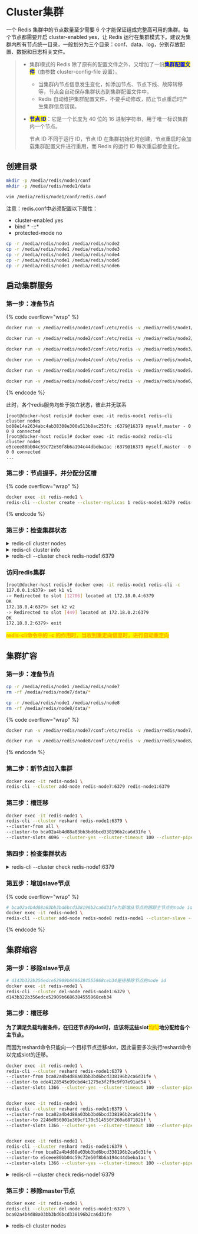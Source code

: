 # Cluster集群

一个 Redis 集群中的节点数量至少需要 6 个才能保证组成完整高可用的集群。每个节点都需要开启 cluster-enabled yes，让 Redis 运行在集群模式下。建议为集群内所有节点统一目录，一般划分为三个目录：conf、data、log，分别存放配置、数据和日志相关文件。

> * 集群模式的 Redis 除了原有的配置文件之外，又增加了一份<mark style="color:blue;">**集群配置文件**</mark>（由参数 cluster-config-file 设置）。
>   * 当集群内节点信息发生变化，如添加节点、节点下线、故障转移等，节点会自动保存集群状态到集群配置文件中。
>   * Redis 自动维护集群配置文件，不要手动修改，防止节点重启时产生集群信息错误。
> *   <mark style="color:blue;">**节点 ID**</mark>：它是一个长度为 40 位的 16 进制字符串，用于唯一标识集群内一个节点。
>
>     节点 ID 不同于运行 ID，节点 ID 在集群初始化时创建，节点重启时会加载集群配置文件进行重用，而 Redis 的运行 ID 每次重启都会变化。&#x20;

## **创建目录**

```bash
mkdir -p /media/redis/node1/conf
mkdir -p /media/redis/node1/data

vim /media/redis/node1/conf/redis.conf
```

注意：redis.conf中必须配置以下属性：

* cluster-enabled yes
* bind \* -::\*
* protected-mode no

```bash
cp -r /media/redis/node1 /media/redis/node2 
cp -r /media/redis/node1 /media/redis/node3
cp -r /media/redis/node1 /media/redis/node4
cp -r /media/redis/node1 /media/redis/node5
cp -r /media/redis/node1 /media/redis/node6
```

## **启动集群服务**

### **第一步：准备节点**

{% code overflow="wrap" %}
```bash
docker run -v /media/redis/node1/conf:/etc/redis -v /media/redis/node1/data:/data --name redis-node1 --net redis-net -d redis:7.0.12 redis-server /etc/redis/redis.conf

docker run -v /media/redis/node2/conf:/etc/redis -v /media/redis/node2/data:/data --name redis-node2 --net redis-net -d redis:7.0.12 redis-server /etc/redis/redis.conf

docker run -v /media/redis/node3/conf:/etc/redis -v /media/redis/node3/data:/data --name redis-node3 --net redis-net -d redis:7.0.12 redis-server /etc/redis/redis.conf

docker run -v /media/redis/node4/conf:/etc/redis -v /media/redis/node4/data:/data --name redis-node4 --net redis-net -d redis:7.0.12 redis-server /etc/redis/redis.conf

docker run -v /media/redis/node5/conf:/etc/redis -v /media/redis/node5/data:/data --name redis-node5 --net redis-net -d redis:7.0.12 redis-server /etc/redis/redis.conf

docker run -v /media/redis/node6/conf:/etc/redis -v /media/redis/node6/data:/data --name redis-node6 --net redis-net -d redis:7.0.12 redis-server /etc/redis/redis.conf
```
{% endcode %}

此时，各个redis服务均处于独立状态，彼此并无联系

```properties
[root@docker-host redis]# docker exec -it redis-node1 redis-cli cluster nodes
bd88e14a2634abc4ab38308e300a513b8ac253fc :6379@16379 myself,master - 0 0 0 connected
[root@docker-host redis]# docker exec -it redis-node2 redis-cli cluster nodes
e5ceee80bb04c59c72e50f8b6a194c44dbeba1ac :6379@16379 myself,master - 0 0 0 connected
...
```

### **第二步：节点握手，并分配分区槽**

{% code overflow="wrap" %}
```bash
docker exec -it redis-node1 \
redis-cli --cluster create --cluster-replicas 1 redis-node1:6379 redis-node2:6379 redis-node3:6379 redis-node4:6379 redis-node5:6379 redis-node6:6379
```
{% endcode %}

### **第三步：检查集群状态**

<details>

<summary>redis-cli cluster nodes</summary>

{% code overflow="wrap" lineNumbers="true" %}
```properties
[root@docker-host redis]# docker exec -it redis-node1 redis-cli cluster nodes
c26b99f08a621581431b98d43d29caaa506b141d 172.18.0.5:6379@16379 slave ede4128545e99cbd4c1275e3f2f9c9f97e91ad54 0 1689671423000 3 connected
ede4128545e99cbd4c1275e3f2f9c9f97e91ad54 172.18.0.4:6379@16379 master - 0 1689671423558 3 connected 10923-16383
54e9eb4e2fda25815f157e682a062e7efc0a76fc 172.18.0.7:6379@16379 slave e5ceee80bb04c59c72e50f8b6a194c44dbeba1ac 0 1689671422551 2 connected
bd88e14a2634abc4ab38308e300a513b8ac253fc 172.18.0.2:6379@16379 myself,master - 0 1689671423000 1 connected 0-5460
e5ceee80bb04c59c72e50f8b6a194c44dbeba1ac 172.18.0.3:6379@16379 master - 0 1689671424566 2 connected 5461-10922
2246d056901e369cf170c514550f260a687182bf 172.18.0.6:6379@16379 slave bd88e14a2634abc4ab38308e300a513b8ac253fc 0 1689671423000 1 connected
```
{% endcode %}

</details>

<details>

<summary>redis-cli cluster info</summary>

<pre class="language-properties"><code class="lang-properties"><strong>[root@docker-host redis]# docker exec -it redis-node1 redis-cli cluster info
</strong>cluster_state:ok
cluster_slots_assigned:16384
cluster_slots_ok:16384
cluster_slots_pfail:0
cluster_slots_fail:0
cluster_known_nodes:6
cluster_size:3
cluster_current_epoch:6
cluster_my_epoch:1
cluster_stats_messages_ping_sent:103
cluster_stats_messages_pong_sent:111
cluster_stats_messages_sent:214
cluster_stats_messages_ping_received:106
cluster_stats_messages_pong_received:103
cluster_stats_messages_meet_received:5
cluster_stats_messages_received:214
total_cluster_links_buffer_limit_exceeded:0
</code></pre>

</details>

<details>

<summary>redis-cli --cluster check redis-node1:6379</summary>

{% code overflow="wrap" lineNumbers="true" %}
```properties
[root@docker-host redis]# docker exec -it redis-node1 redis-cli --cluster check redis-node1:6379
redis-node1:6379 (bd88e14a...) -> 0 keys | 5461 slots | 1 slaves.
172.18.0.4:6379 (ede41285...) -> 0 keys | 5461 slots | 1 slaves.
172.18.0.3:6379 (e5ceee80...) -> 0 keys | 5462 slots | 1 slaves.
[OK] 0 keys in 3 masters.
0.00 keys per slot on average.
>>> Performing Cluster Check (using node redis-node1:6379)
M: bd88e14a2634abc4ab38308e300a513b8ac253fc redis-node1:6379
   slots:[0-5460] (5461 slots) master
   1 additional replica(s)
S: c26b99f08a621581431b98d43d29caaa506b141d 172.18.0.5:6379
   slots: (0 slots) slave
   replicates ede4128545e99cbd4c1275e3f2f9c9f97e91ad54
M: ede4128545e99cbd4c1275e3f2f9c9f97e91ad54 172.18.0.4:6379
   slots:[10923-16383] (5461 slots) master
   1 additional replica(s)
S: 54e9eb4e2fda25815f157e682a062e7efc0a76fc 172.18.0.7:6379
   slots: (0 slots) slave
   replicates e5ceee80bb04c59c72e50f8b6a194c44dbeba1ac
M: e5ceee80bb04c59c72e50f8b6a194c44dbeba1ac 172.18.0.3:6379
   slots:[5461-10922] (5462 slots) master
   1 additional replica(s)
S: 2246d056901e369cf170c514550f260a687182bf 172.18.0.6:6379
   slots: (0 slots) slave
   replicates bd88e14a2634abc4ab38308e300a513b8ac253fc
[OK] All nodes agree about slots configuration.
>>> Check for open slots...
>>> Check slots coverage...
[OK] All 16384 slots covered.
```
{% endcode %}

</details>

### **访问redis集群**

```bash
[root@docker-host redis]# docker exec -it redis-node1 redis-cli -c
127.0.0.1:6379> set k1 v1
-> Redirected to slot [12706] located at 172.18.0.4:6379
OK
172.18.0.4:6379> set k2 v2
-> Redirected to slot [449] located at 172.18.0.2:6379
OK
172.18.0.2:6379> exit

```

<mark style="color:orange;">**redis-cli命令中的 -c 的作用时，当收到重定向信息时，进行自动重定向**</mark>

## **集群扩容**

### **第一步：准备节点**

```bash
cp -r /media/redis/node1 /media/redis/node7 
rm -rf /media/redis/node7/data/*

cp -r /media/redis/node1 /media/redis/node8
rm -rf /media/redis/node8/data/*
```

{% code overflow="wrap" %}
```bash
docker run -v /media/redis/node7/conf:/etc/redis -v /media/redis/node7/data:/data --name redis-node7 --net redis-net -d redis:7.0.12 redis-server /etc/redis/redis.conf

docker run -v /media/redis/node8/conf:/etc/redis -v /media/redis/node8/data:/data --name redis-node8 --net redis-net -d redis:7.0.12 redis-server /etc/redis/redis.conf
```
{% endcode %}

### **第二步：新节点加入集群**

```bash
docker exec -it redis-node1 \
redis-cli --cluster add-node redis-node7:6379 redis-node1:6379
```

### **第三步：槽迁移**

```bash
docker exec -it redis-node1 \
redis-cli --cluster reshard redis-node1:6379 \
--cluster-from all \
--cluster-to bca02a4b4d88a03bb3bd6bcd338196b2ca6d31fe \
--cluster-slots 4096 --cluster-yes --cluster-timeout 100 --cluster-pipeline 1000
```

### **第四步：检查集群状态**

<details>

<summary>redis-cli --cluster check redis-node1:6379</summary>

{% code overflow="wrap" lineNumbers="true" %}
```properties
[root@docker-host redis]# docker exec -it redis-node1 redis-cli --cluster check redis-node1:6379
172.18.0.6:6379 (2246d056...) -> 0 keys | 4096 slots | 1 slaves.
172.18.0.8:6379 (bca02a4b...) -> 1 keys | 4096 slots | 0 slaves.
172.18.0.3:6379 (e5ceee80...) -> 0 keys | 4096 slots | 1 slaves.
172.18.0.4:6379 (ede41285...) -> 1 keys | 4096 slots | 1 slaves.
[OK] 2 keys in 4 masters.
0.00 keys per slot on average.
>>> Performing Cluster Check (using node redis-node1:6379)
S: bd88e14a2634abc4ab38308e300a513b8ac253fc redis-node1:6379
   slots: (0 slots) slave
   replicates 2246d056901e369cf170c514550f260a687182bf
M: 2246d056901e369cf170c514550f260a687182bf 172.18.0.6:6379
   slots:[1365-5460] (4096 slots) master
   1 additional replica(s)
S: c26b99f08a621581431b98d43d29caaa506b141d 172.18.0.5:6379
   slots: (0 slots) slave
   replicates ede4128545e99cbd4c1275e3f2f9c9f97e91ad54
M: bca02a4b4d88a03bb3bd6bcd338196b2ca6d31fe 172.18.0.8:6379
   slots:[0-1364],[5461-6826],[10923-12287] (4096 slots) master
S: 54e9eb4e2fda25815f157e682a062e7efc0a76fc 172.18.0.7:6379
   slots: (0 slots) slave
   replicates e5ceee80bb04c59c72e50f8b6a194c44dbeba1ac
M: e5ceee80bb04c59c72e50f8b6a194c44dbeba1ac 172.18.0.3:6379
   slots:[6827-10922] (4096 slots) master
   1 additional replica(s)
M: ede4128545e99cbd4c1275e3f2f9c9f97e91ad54 172.18.0.4:6379
   slots:[12288-16383] (4096 slots) master
   1 additional replica(s)
[OK] All nodes agree about slots configuration.
>>> Check for open slots...
>>> Check slots coverage...
[OK] All 16384 slots covered.
```
{% endcode %}

</details>

### **第五步：增加slave节点**

{% code overflow="wrap" %}
```bash
# bca02a4b4d88a03bb3bd6bcd338196b2ca6d31fe为新增从节点的跟踪主节点的node id
docker exec -it redis-node1 \
redis-cli --cluster add-node redis-node8 redis-node1 --cluster-slave --cluster-master-id bca02a4b4d88a03bb3bd6bcd338196b2ca6d31fe
```
{% endcode %}

## **集群缩容**

### **第一步：移除slave节点**

```bash
# d143b322b356edce52909b6686384555968ceb34是待移除节点的node id
docker exec -it redis-node1 \
redis-cli --cluster del-node redis-node1:6379 \
d143b322b356edce52909b6686384555968ceb34
```

### **第二步：槽迁移**

**为了满足负载均衡条件，在归还节点的slot时，应该将这些slot**<mark style="color:orange;">**均匀**</mark>**地分配给各个主节点。**

而因为reshard命令只能向一个目标节点迁移slot，因此需要多次执行reshard命令以完成slot的迁移。

```bash
docker exec -it redis-node1 \
redis-cli --cluster reshard redis-node1:6379 \
--cluster-from bca02a4b4d88a03bb3bd6bcd338196b2ca6d31fe \
--cluster-to ede4128545e99cbd4c1275e3f2f9c9f97e91ad54 \
--cluster-slots 1366 --cluster-yes --cluster-timeout 100 --cluster-pipeline 1000


docker exec -it redis-node1 \
redis-cli --cluster reshard redis-node1:6379 \
--cluster-from bca02a4b4d88a03bb3bd6bcd338196b2ca6d31fe \
--cluster-to 2246d056901e369cf170c514550f260a687182bf \
--cluster-slots 1366 --cluster-yes --cluster-timeout 100 --cluster-pipeline 1000


docker exec -it redis-node1 \
redis-cli --cluster reshard redis-node1:6379 \
--cluster-from bca02a4b4d88a03bb3bd6bcd338196b2ca6d31fe \
--cluster-to e5ceee80bb04c59c72e50f8b6a194c44dbeba1ac \
--cluster-slots 1366 --cluster-yes --cluster-timeout 100 --cluster-pipeline 1000
```

<details>

<summary>redis-cli --cluster check redis-node1:6379</summary>

{% code overflow="wrap" lineNumbers="true" %}
```properties
[root@docker-host redis]# docker exec -it redis-node1 redis-cli --cluster check redis-node1:6379

172.18.0.6:6379 (2246d056...) -> 0 keys | 5461 slots | 1 slaves.
172.18.0.3:6379 (e5ceee80...) -> 0 keys | 5461 slots | 1 slaves.
172.18.0.4:6379 (ede41285...) -> 2 keys | 5462 slots | 2 slaves.
[OK] 2 keys in 3 masters.
0.00 keys per slot on average.
>>> Performing Cluster Check (using node redis-node1:6379)
S: bd88e14a2634abc4ab38308e300a513b8ac253fc redis-node1:6379
   slots: (0 slots) slave
   replicates 2246d056901e369cf170c514550f260a687182bf
M: 2246d056901e369cf170c514550f260a687182bf 172.18.0.6:6379
   slots:[1366-5460],[6826],[10923-12287] (5461 slots) master
   1 additional replica(s)
S: c26b99f08a621581431b98d43d29caaa506b141d 172.18.0.5:6379
   slots: (0 slots) slave
   replicates ede4128545e99cbd4c1275e3f2f9c9f97e91ad54
S: bca02a4b4d88a03bb3bd6bcd338196b2ca6d31fe 172.18.0.8:6379
   slots: (0 slots) slave
   replicates ede4128545e99cbd4c1275e3f2f9c9f97e91ad54
S: 54e9eb4e2fda25815f157e682a062e7efc0a76fc 172.18.0.7:6379
   slots: (0 slots) slave
   replicates e5ceee80bb04c59c72e50f8b6a194c44dbeba1ac
M: e5ceee80bb04c59c72e50f8b6a194c44dbeba1ac 172.18.0.3:6379
   slots:[5461-6825],[6827-10922] (5461 slots) master
   1 additional replica(s)
M: ede4128545e99cbd4c1275e3f2f9c9f97e91ad54 172.18.0.4:6379
   slots:[0-1365],[12288-16383] (5462 slots) master
   2 additional replica(s)
[OK] All nodes agree about slots configuration.
>>> Check for open slots...
>>> Check slots coverage...
[OK] All 16384 slots covered.
```
{% endcode %}

</details>

### **第三步：移除master节点**

```bash
docker exec -it redis-node1 \
redis-cli --cluster del-node redis-node1:6379 \
bca02a4b4d88a03bb3bd6bcd338196b2ca6d31fe
```

<details>

<summary>redis-cli cluster nodes</summary>

{% code overflow="wrap" lineNumbers="true" %}
```properties
# 3主3从
[root@docker-host redis]# docker exec -it redis-node1 redis-cli cluster nodes
2246d056901e369cf170c514550f260a687182bf 172.18.0.6:6379@16379 master - 0 1689679937000 12 connected 1366-5460 6826 10923-12287
c26b99f08a621581431b98d43d29caaa506b141d 172.18.0.5:6379@16379 slave ede4128545e99cbd4c1275e3f2f9c9f97e91ad54 0 1689679936985 13 connected
bd88e14a2634abc4ab38308e300a513b8ac253fc 172.18.0.2:6379@16379 myself,slave 2246d056901e369cf170c514550f260a687182bf 0 1689679935000 12 connected
54e9eb4e2fda25815f157e682a062e7efc0a76fc 172.18.0.7:6379@16379 slave e5ceee80bb04c59c72e50f8b6a194c44dbeba1ac 0 1689679936000 10 connected
e5ceee80bb04c59c72e50f8b6a194c44dbeba1ac 172.18.0.3:6379@16379 master - 0 1689679937987 10 connected 5461-6825 6827-10922
ede4128545e99cbd4c1275e3f2f9c9f97e91ad54 172.18.0.4:6379@16379 master - 0 1689679934000 13 connected 0-1365 12288-16383

```
{% endcode %}

</details>
